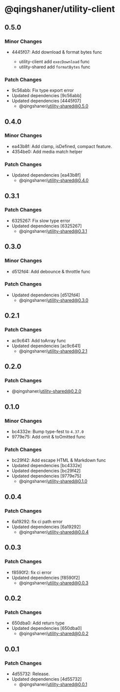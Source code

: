 # @qingshaner/utility-client

## 0.5.0

### Minor Changes

- 4445f07: Add download & format bytes func

  - utility-client add `execDownload` func
  - utility-shared add `formatBytes` func

### Patch Changes

- 9c56abb: Fix type export error
- Updated dependencies [9c56abb]
- Updated dependencies [4445f07]
  - @qingshaner/utility-shared@0.5.0

## 0.4.0

### Minor Changes

- ea43b8f: Add clamp, isDefined, compact feature.
- 4354be0: Add media match helper

### Patch Changes

- Updated dependencies [ea43b8f]
  - @qingshaner/utility-shared@0.4.0

## 0.3.1

### Patch Changes

- 6325267: Fix slow type error
- Updated dependencies [6325267]
  - @qingshaner/utility-shared@0.3.1

## 0.3.0

### Minor Changes

- d512fd4: Add debounce & throttle func

### Patch Changes

- Updated dependencies [d512fd4]
  - @qingshaner/utility-shared@0.3.0

## 0.2.1

### Patch Changes

- ac9c641: Add toArray func
- Updated dependencies [ac9c641]
  - @qingshaner/utility-shared@0.2.1

## 0.2.0

### Patch Changes

- @qingshaner/utility-shared@0.2.0

## 0.1.0

### Minor Changes

- bc4332e: Bump type-fest to `4.37.0`
- 9779e75: Add omit & toOmitted func

### Patch Changes

- bc29f42: Add escape HTML & Markdown func
- Updated dependencies [bc4332e]
- Updated dependencies [bc29f42]
- Updated dependencies [9779e75]
  - @qingshaner/utility-shared@0.1.0

## 0.0.4

### Patch Changes

- 6a19292: fix ci path error
- Updated dependencies [6a19292]
  - @qingshaner/utility-shared@0.0.4

## 0.0.3

### Patch Changes

- f8590f2: fix ci error
- Updated dependencies [f8590f2]
  - @qingshaner/utility-shared@0.0.3

## 0.0.2

### Patch Changes

- 650dba0: Add return type
- Updated dependencies [650dba0]
  - @qingshaner/utility-shared@0.0.2

## 0.0.1

### Patch Changes

- 4d55732: Release.
- Updated dependencies [4d55732]
  - @qingshaner/utility-shared@0.0.1
